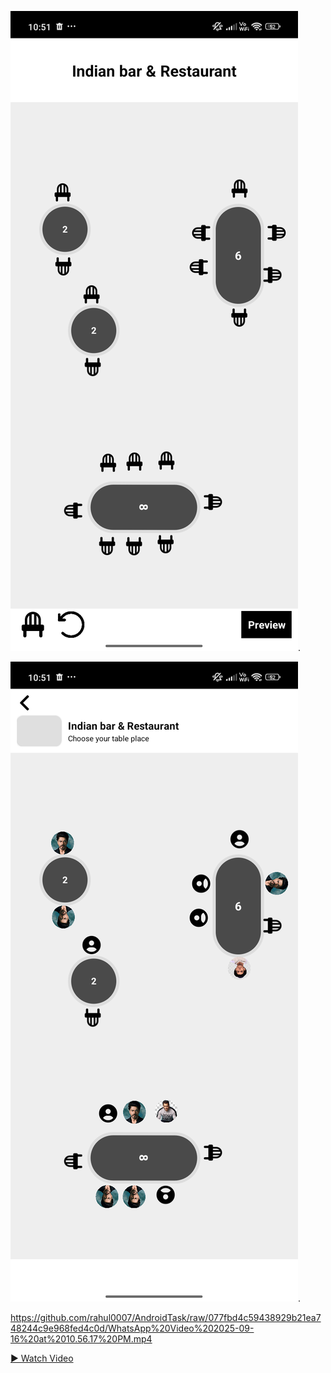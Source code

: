 
![Screenshot_20250916_225141](https://github.com/rahul0007/AndroidTask/blob/077fbd4c59438929b21ea748244c9e968fed4c0d/Screenshot_20250916_225141.png).

![Screenshot_20250916_225159](https://github.com/rahul0007/AndroidTask/blob/077fbd4c59438929b21ea748244c9e968fed4c0d/Screenshot_20250916_225159.png).

https://github.com/rahul0007/AndroidTask/raw/077fbd4c59438929b21ea748244c9e968fed4c0d/WhatsApp%20Video%202025-09-16%20at%2010.56.17%20PM.mp4


[▶ Watch Video](https://github.com/rahul0007/AndroidTask/raw/077fbd4c59438929b21ea748244c9e968fed4c0d/WhatsApp%20Video%202025-09-16%20at%2010.56.17%20PM.mp4)


